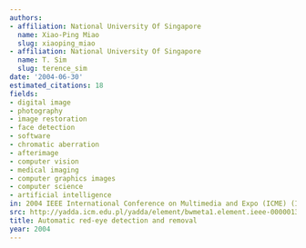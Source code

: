```yaml
---
authors:
- affiliation: National University Of Singapore
  name: Xiao-Ping Miao
  slug: xiaoping_miao
- affiliation: National University Of Singapore
  name: T. Sim
  slug: terence_sim
date: '2004-06-30'
estimated_citations: 18
fields:
- digital image
- photography
- image restoration
- face detection
- software
- chromatic aberration
- afterimage
- computer vision
- medical imaging
- computer graphics images
- computer science
- artificial intelligence
in: 2004 IEEE International Conference on Multimedia and Expo (ICME) (IEEE Cat. No.04TH8763)
src: http://yadda.icm.edu.pl/yadda/element/bwmeta1.element.ieee-000001394434
title: Automatic red-eye detection and removal
year: 2004
---
```

